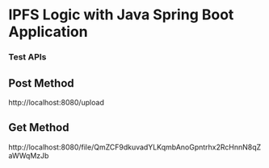 # IPFS Logic with Java Spring Boot Application

### Test APIs

## Post Method
http://localhost:8080/upload

## Get Method
http://localhost:8080/file/QmZCF9dkuvadYLKqmbAnoGpntrhx2RcHnnN8qZaWWqMzJb

